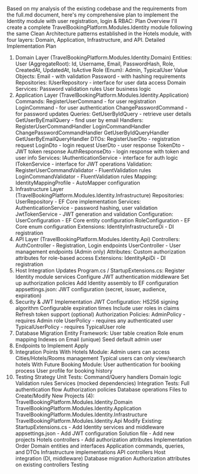 Based on my analysis of the existing codebase and the requirements from the full.md document, here's my comprehensive plan to implement the Identity module with user registration, login & RBAC:
Plan Overview
I'll create a complete TravelBookingPlatform.Modules.Identity module following the same Clean Architecture patterns established in the Hotels module, with four layers: Domain, Application, Infrastructure, and API.
Detailed Implementation Plan

1. Domain Layer (TravelBookingPlatform.Modules.Identity.Domain)
   Entities:
   User (AggregateRoot): Id, Username, Email, PasswordHash, Role, CreatedAt, UpdatedAt, IsActive
   Role (Enum): Admin, TypicalUser
   Value Objects:
   Email - with validation
   Password - with hashing requirements
   Repositories:
   IUserRepository - interface for user data access
   Domain Services:
   Password validation rules
   User business logic
2. Application Layer (TravelBookingPlatform.Modules.Identity.Application)
   Commands:
   RegisterUserCommand - for user registration
   LoginCommand - for user authentication
   ChangePasswordCommand - for password updates
   Queries:
   GetUserByIdQuery - retrieve user details
   GetUserByEmailQuery - find user by email
   Handlers:
   RegisterUserCommandHandler
   LoginCommandHandler
   ChangePasswordCommandHandler
   GetUserByIdQueryHandler
   GetUserByEmailQueryHandler
   DTOs:
   RegisterUserDto - registration request
   LoginDto - login request
   UserDto - user response
   TokenDto - JWT token response
   AuthResponseDto - login response with token and user info
   Services:
   IAuthenticationService - interface for auth logic
   ITokenService - interface for JWT operations
   Validation:
   RegisterUserCommandValidator - FluentValidation rules
   LoginCommandValidator - FluentValidation rules
   Mapping:
   IdentityMappingProfile - AutoMapper configuration
3. Infrastructure Layer (TravelBookingPlatform.Modules.Identity.Infrastructure)
   Repositories:
   UserRepository - EF Core implementation
   Services:
   AuthenticationService - password hashing, user validation
   JwtTokenService - JWT generation and validation
   Configuration:
   UserConfiguration - EF Core entity configuration
   RoleConfiguration - EF Core enum configuration
   Extensions:
   IdentityInfrastructureDi - DI registration
4. API Layer (TravelBookingPlatform.Modules.Identity.Api)
   Controllers:
   AuthController - Registration, Login endpoints
   UserController - User management endpoints (Admin only)
   Attributes:
   Custom authorization attributes for role-based access
   Extensions:
   IdentityApiDi - DI registration
5. Host Integration Updates
   Program.cs / StartupExtensions.cs:
   Register Identity module services
   Configure JWT authentication middleware
   Set up authorization policies
   Add Identity assembly to EF configuration
   appsettings.json:
   JWT configuration (secret, issuer, audience, expiration)
6. Security & JWT Implementation
   JWT Configuration:
   HS256 signing algorithm
   Configurable expiration times
   Include user roles in claims
   Refresh token support (optional)
   Authorization Policies:
   AdminPolicy - requires Admin role
   UserPolicy - requires any authenticated user
   TypicalUserPolicy - requires TypicalUser role
7. Database Migration
   Entity Framework:
   User table creation
   Role enum mapping
   Indexes on Email (unique)
   Seed default admin user
8. Endpoints to Implement
   Apply
9. Integration Points
   With Hotels Module:
   Admin users can access Cities/Hotels/Rooms management
   Typical users can only view/search hotels
   With Future Booking Module:
   User authentication for booking process
   User profile for booking history
10. Testing Strategy
    Unit Tests:
    Command/Query handlers
    Domain logic
    Validation rules
    Services (mocked dependencies)
    Integration Tests:
    Full authentication flow
    Authorization policies
    Database operations
    Files to Create/Modify
    New Projects (4):
    TravelBookingPlatform.Modules.Identity.Domain
    TravelBookingPlatform.Modules.Identity.Application
    TravelBookingPlatform.Modules.Identity.Infrastructure
    TravelBookingPlatform.Modules.Identity.Api
    Modify Existing:
    StartupExtensions.cs - Add Identity services and middleware
    appsettings.json - Add JWT configuration
    Solution file - Add new projects
    Hotels controllers - Add authorization attributes
    Implementation Order
    Domain entities and interfaces
    Application commands, queries, and DTOs
    Infrastructure implementations
    API controllers
    Host integration (DI, middleware)
    Database migration
    Authorization attributes on existing controllers
    Testing
